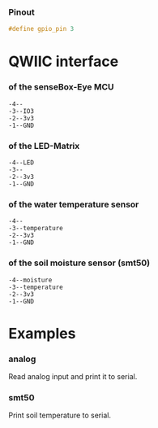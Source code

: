 ### Pinout
```cpp
#define gpio_pin 3
```

# QWIIC interface
### of the senseBox-Eye MCU
```
-4--
-3--IO3
-2--3v3
-1--GND
```

### of the LED-Matrix
```
-4--LED
-3--
-2--3v3
-1--GND
```

### of the water temperature sensor
```
-4--
-3--temperature
-2--3v3
-1--GND
```

### of the soil moisture sensor (smt50)
```
-4--moisture
-3--temperature
-2--3v3
-1--GND
```

# Examples
### analog
Read analog input and print it to serial.

### smt50
Print soil temperature to serial.